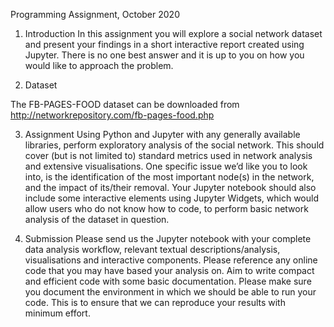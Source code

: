 Programming Assignment, October 2020

1. Introduction
In this assignment you will explore a social network dataset and present your findings in a
short interactive report created using Jupyter. There is no one best answer and it is up to
you on how you would like to approach the problem.

2. Dataset

The FB-PAGES-FOOD dataset can be downloaded from http://networkrepository.com/fb-pages-food.php

3. Assignment
Using Python and Jupyter with any generally available libraries, perform exploratory analysis
of the social network. This should cover (but is not limited to) standard metrics used in
network analysis and extensive visualisations.
One specific issue we’d like you to look into, is the identification of the most important
node(s) in the network, and the impact of its/their removal.
Your Jupyter notebook should also include some interactive elements using Jupyter
Widgets, which would allow users who do not know how to code, to perform basic network
analysis of the dataset in question.

4. Submission
Please send us the Jupyter notebook with your complete data analysis workflow, relevant
textual descriptions/analysis, visualisations and interactive components.
Please reference any online code that you may have based your analysis on. Aim to write
compact and efficient code with some basic documentation.
Please make sure you document the environment in which we should be able to run your
code. This is to ensure that we can reproduce your results with minimum effort.
